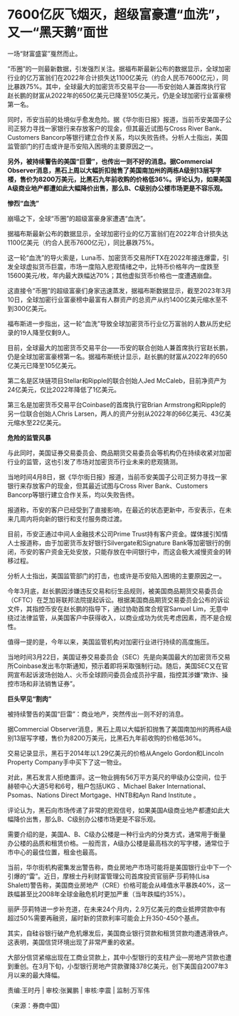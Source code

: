 # 7600亿灰飞烟灭，超级富豪遭“血洗”，又一“黑天鹅”面世

一场“财富盛宴”戛然而止。

“币圈”的一则最新数据，引发强烈关注。据福布斯最新公布的数据显示，全球加密行业的亿万富翁们在2022年合计损失达1100亿美元（约合人民币7600亿元），同比暴跌75%。其中，全球最大的加密货币交易平台——币安创始人兼首席执行官赵长鹏的财富从2022年的650亿美元已降至105亿美元，仍是全球加密行业富豪榜第一名。

同时，币安当前的处境似乎愈发危险。据《华尔街日报》报道，当前币安美国子公司正努力寻找一家银行来存放客户的现金，但其最近试图与Cross River
Bank、Customers Bancorp等银行建立合作关系，均以失败告终。分析人士指出，美国监管部门的打击或许是币安陷入困境的主要原因之一。

**另外，被持续警告的美国“巨雷”，也传出一则不好的消息。据Commercial
Observer消息，黑石上周以大幅折扣抛售了美国南加州的两栋A级别13层写字楼，售价为8200万美元，比黑石九年前收购的价格低36%。评论认为，如果美国A级商业地产都遭如此大幅降价出售，那么B、C级别办公楼市场更是不容乐观。**

**惨烈“血洗”**

崩塌之下，全球“币圈”的超级富豪身家遭遇“血洗”。

据福布斯最新公布的数据显示，全球加密行业的亿万富翁们在2022年合计损失达1100亿美元（约合人民币7600亿元），同比暴跌75%。

这一轮“血洗”的导火索是，Luna币、加密货币交易所FTX在2022年接连爆雷，引发全球虚拟货币巨震，市场一度陷入悲观情绪之中，比特币价格年内一度跌至15600美元/枚，年内最大跌幅达70%；其他虚拟货币价格也一度遭遇崩盘。

这直接令“币圈”的超级富豪们身家迅速蒸发，据福布斯数据显示，截至2023年3月10日，全球加密行业富豪榜中最富有人群资产的总资产从约1400亿美元缩水至不到300亿美元。

福布斯进一步指出，这一轮“血洗”导致全球加密货币行业亿万富翁的人数从历史纪录的19人降至仅剩9人。

目前，全球最大的加密货币交易平台——币安的联合创始人兼首席执行官赵长鹏，仍是全球加密富豪榜第一名。据福布斯统计显示，赵长鹏的财富从2022年的650亿美元已降至105亿美元。

第二名是区块链项目Stellar和Ripple的联合创始人Jed McCaleb，目前净资产为24亿美元，仅比2022年降低了1亿美元。

第三名是加密货币交易平台Coinbase的首席执行官Brian Armstrong和Ripple的另一位联合创始人Chris
Larsen，两人的资产分别从2022年的66亿美元、43亿美元缩水至22亿美元。

**危险的监管风暴**

与此同时，美国证券交易委员会、商品期货交易委员会等机构仍在持续收紧对加密行业的监管，这也引发了市场对加密货币行业未来的悲观猜测。

当地时间4月8日，据《华尔街日报》报道，当前币安美国子公司正努力寻找一家银行来存放客户的现金，但其最近试图与Cross River
Bank、Customers Bancorp等银行建立合作关系，均以失败告终。

报道称，币安的客户已经受到了直接影响，在最近的状态更新中，币安表示，在未来几周内将向新的银行和支付服务商过渡。

目前，币安正通过中间人金融技术公司Prime Trust持有客户资金。媒体援引知情人士报道称，由于加密货币友好银行Silvergate和Signature
Bank等加密银行的倒闭，币安的客户资金无处安放，只能存放在中间银行中，而这会极大减慢资金的转移过程。

分析人士指出，美国监管部门的打击，也或许是币安陷入困境的主要原因之一。

今年3月底，赵长鹏因涉嫌违反交易和衍生品规则，被美国商品期货交易委员会（CFTC）在芝加哥联邦法院提起诉讼。根据美国商品期货交易委员会公布的诉讼文件，其指控币安在赵长鹏的指导下，通过协助首席合规官Samuel
Lim，无意中绕过法律监管，从美国客户中获得收入，以商业成功为优先考虑因素，而不是合规性。

值得一提的是，今年以来，美国监管机构对加密行业进行持续的高度施压。

当地时间3月22日，美国证券交易委员会（SEC）先是向美国最大的加密货币交易所Coinbase发出韦尔斯通知，预示着即将采取强制行动。随后，美国SEC又在官网宣布起诉波场创始人、火币全球顾问委员会成员孙宇晨，指控其涉嫌“欺诈、操控市场和非法销售证券”。

**巨头罕见“割肉”**

被持续警告的美国“巨雷”：商业地产，突然传出一则不好的消息。

据Commercial
Observer消息，黑石上周以大幅折扣抛售了美国南加州的两栋A级别13层写字楼，售价为8200万美元，比黑石九年前收购的价格低36%。

交易记录显示，黑石于2014年以1.29亿美元的价格从Angelo Gordon和Lincoln Property Company手中买下了这一物业。

对此，黑石发言人拒绝置评。这一物业拥有56万平方英尺的甲级办公空间，位于赫顿中心大道5号和6号，租户包括UKG 、Michael Baker
International、Psomas、Nations Direct Mortgage、HNTB和Ayn Rand Institute 。

评论认为，黑石向市场传递了非常的悲观信号，如果美国A级商业地产都遭如此大幅降价出售，那么B、C级别办公楼市场更是不容乐观。

需要介绍的是，美国A、B、C级办公楼是一种行业内的分类方式，通常用于衡量办公楼的品质和租赁价格。一般而言，A级办公楼是最高档次的写字楼，通常位于市中心的最佳位置，租金也最高。

当前，华尔街机构密集发出警告称，商业房地产市场可能将是美国银行业中下一个引爆的“雷”。近日，摩根士丹利财富管理公司首席投资官丽萨·莎莉特(Lisa
Shalett)警告称，美国商业房地产（CRE）价格可能会从峰值水平暴跌40%，这一跌幅甚至比2008年全球金融危机时更加严重（当年跌幅约35%）。

丽萨·莎莉特进一步补充道，在未来24个月内，2.9万亿美元的商业抵押贷款中有超过50%需要再融资，届时新的贷款利率可能会上升350-450个基点。

其实，自硅谷银行破产危机爆发后，美国商业银行贷款和租赁贷款均遭遇滑铁卢。这表明，美国信贷环境出现了非常严重的收紧。

大部分信贷紧缩出现在工商业贷款上，其中小型银行的支柱产业—房地产贷款也遭到重创。在3月下旬，小型银行房地产贷款骤降378亿美元，创下美国自2007年3月以来的最大降幅。

责编:王时丹 | 审校:张翼鹏 | 审核:李震 | 监制:万军伟

（来源：券商中国）

